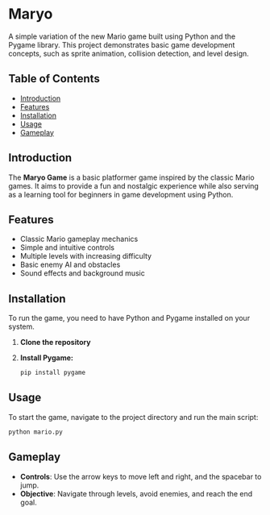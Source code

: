 # Maryo
A simple variation of the new Mario game built using Python and the Pygame library. This project demonstrates basic game development concepts, such as sprite animation, collision detection, and level design.

## Table of Contents
- [Introduction](#introduction)
- [Features](#features)
- [Installation](#installation)
- [Usage](#usage)
- [Gameplay](#gameplay)


## Introduction

The **Maryo Game** is a basic platformer game inspired by the classic Mario games. It aims to provide a fun and nostalgic experience while also serving as a learning tool for beginners in game development using Python.

## Features

- Classic Mario gameplay mechanics
- Simple and intuitive controls
- Multiple levels with increasing difficulty
- Basic enemy AI and obstacles
- Sound effects and background music

## Installation

To run the game, you need to have Python and Pygame installed on your system. 

1. **Clone the repository**


2. **Install Pygame:**

   ```bash
   pip install pygame
   ```

## Usage

To start the game, navigate to the project directory and run the main script:

```bash
python mario.py
```

## Gameplay

- **Controls**: Use the arrow keys to move left and right, and the spacebar to jump.
- **Objective**: Navigate through levels, avoid enemies, and reach the end goal.




